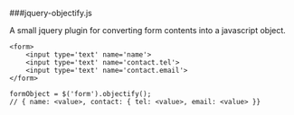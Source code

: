 ###jquery-objectify.js

A small jquery plugin for converting form contents into a javascript object. 



	<form>
		<input type='text' name='name'>
		<input type='text' name='contact.tel'>    
		<input type='text' name='contact.email'>
	</form>
 
	formObject = $('form').objectify();
	// { name: <value>, contact: { tel: <value>, email: <value> }}